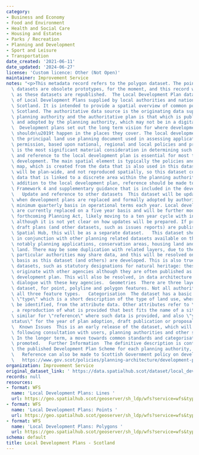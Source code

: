 ```yaml
---
category:
- Business and Economy
- Food and Environment
- Health and Social Care
- Housing and Estates
- Parks / Recreation
- Planning and Development
- Sport and Leisure
- Transportation
date_created: '2021-06-11'
date_updated: '2024-06-27'
license: 'Custom licence: Other (Not Open)'
maintainer: Improvement Service
notes: "<p>This metadata record refers to the polygon dataset. The point and polyline\
  \ datasets are obsolete prototypes, for the moment, and this record will be corrected\
  \ as these datasets are republished.  The Local Development Plan dataset is a composition\
  \ of Local Development Plans supplied by local authorities and national parks in\
  \ Scotland. It is intended to provide a spatial overview of common policies across\
  \ Scotland. The authoritative data source is the originating data supplied by the\
  \ planning authority and the authoritative plan is that which is published as approved\
  \ and adopted by the planning authority, which may not be in a digital format. \
  \  Development plans set out the long term vision for where development should and\
  \ shouldn\u2019t happen in the places they cover. The local development plan is\
  \ the principal land use planning document used in assessing applications for planning\
  \ permission, based upon national, regional and local policies and proposals. It\
  \ is the most significant material consideration in determining such applications\
  \ and reference to the local development plan is essential for most types of proposed\
  \ development. The main spatial element is typically the policies and proposals\
  \ map, which is created from the data that is also used in this dataset. Some policies\
  \ will be plan-wide, and not reproduced spatially, so this dataset contains policy\
  \ data that is linked to a discrete area within the planning authority area.   In\
  \ addition to the local development plan, reference should be made to National Planning\
  \ Framework 4 and supplementary guidance that is included in the development plan.\
  \   Update and reference to other datasets  This dataset will be updated as and\
  \ when development plans are replaced and formally adopted by authorities, on a\
  \ minimum quarterly basis in operational terms each year. Local development plans\
  \ are currently replaced on a five year basis and will be further modified by the\
  \ forthcoming Planning Act, likely moving to a ten year cycle with interim updates,\
  \ although it is not yet clear on how updates will be prepared. If proposed and\
  \ draft plans (and other datasets, such as issues reports) are published on the\
  \ Spatial Hub, this will be as a separate dataset.   This dataset should be used\
  \ in conjunction with other planning related datasets available on the Spatial Hub,\
  \ notably planning applications, conservation areas, housing land and employment\
  \ land. There may be some duplication with related layers, due to the ways that\
  \ particular authorities may share data, and this will be resolved on a layer-by-layer\
  \ basis as this dataset (and others) are developed. This is also true for some national\
  \ datasets, such as statutory designations for natural heritage: these typically\
  \ originate with other agencies although they are often published as part of a local\
  \ development plan. This will also be resolved, in data architecture terms, through\
  \ dialogue with these key agencies.  Geometries  There are three layers within this\
  \ dataset, for point, polyline and polygon features. Not all authorities capture\
  \ all three feature types.   Categorisation  The dataset has a basic taxonomy of\
  \ \"type\" which is a short description of the type of land use, where this can\
  \ be identified, from the attribute data. Other attributes refer to \"feature_name\"\
  , a reproduction of what is provided that best fits the name of a site or area,\
  \ similar for \"reference\" where such data is provided, and also \"year\" and \"\
  status\" for the year of plan adoption, draft publication or proposal or similar.\
  \  Known Issues  This is an early release of the dataset, which will change further\
  \ following consultation with users, planning authorities and other stakeholders.\
  \ In the longer term, a move towards common standards and categorisation will be\
  \ promoted.   Further Information  The definitive description is contained within\
  \ the published Development Plan Scheme for each planning authority, available online.\
  \   Reference can also be made to Scottish Government policy on development plans:\
  \   https://www.gov.scot/policies/planning-architecture/development-plans/</p>"
organization: Improvement Service
original_dataset_link: ' https://data.spatialhub.scot/dataset/local_development_plans-is'
records: null
resources:
- format: WFS
  name: 'Local Development Plans: Lines '
  url: https://geo.spatialhub.scot/geoserver/sh_ldp/wfs?service=wfs&typeName=sh_ldp:pub_ldplin
- format: WFS
  name: 'Local Development Plans: Points '
  url: https://geo.spatialhub.scot/geoserver/sh_ldp/wfs?service=wfs&typeName=sh_ldp:pub_ldppnt
- format: WFS
  name: 'Local Development Plans: Polygons '
  url: https://geo.spatialhub.scot/geoserver/sh_ldp/wfs?service=wfs&typeName=sh_ldp:pub_ldppol
schema: default
title: Local Development Plans - Scotland
---
```

